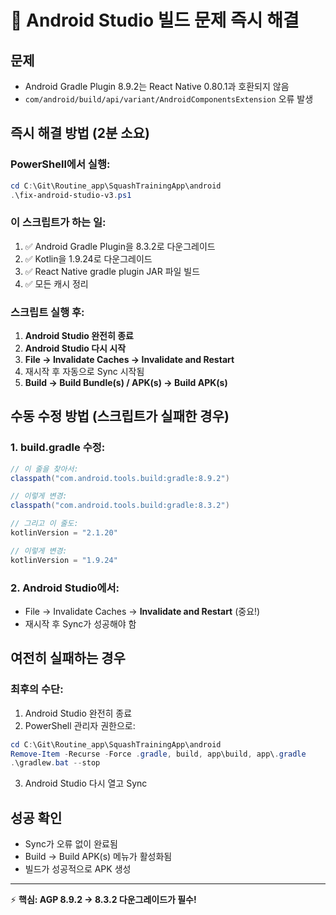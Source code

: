 # 🚨 Android Studio 빌드 문제 즉시 해결

## 문제
- Android Gradle Plugin 8.9.2는 React Native 0.80.1과 호환되지 않음
- `com/android/build/api/variant/AndroidComponentsExtension` 오류 발생

## 즉시 해결 방법 (2분 소요)

### PowerShell에서 실행:
```powershell
cd C:\Git\Routine_app\SquashTrainingApp\android
.\fix-android-studio-v3.ps1
```

### 이 스크립트가 하는 일:
1. ✅ Android Gradle Plugin을 8.3.2로 다운그레이드
2. ✅ Kotlin을 1.9.24로 다운그레이드
3. ✅ React Native gradle plugin JAR 파일 빌드
4. ✅ 모든 캐시 정리

### 스크립트 실행 후:
1. **Android Studio 완전히 종료**
2. **Android Studio 다시 시작**
3. **File → Invalidate Caches → Invalidate and Restart**
4. 재시작 후 자동으로 Sync 시작됨
5. **Build → Build Bundle(s) / APK(s) → Build APK(s)**

## 수동 수정 방법 (스크립트가 실패한 경우)

### 1. build.gradle 수정:
```gradle
// 이 줄을 찾아서:
classpath("com.android.tools.build:gradle:8.9.2")

// 이렇게 변경:
classpath("com.android.tools.build:gradle:8.3.2")

// 그리고 이 줄도:
kotlinVersion = "2.1.20"

// 이렇게 변경:
kotlinVersion = "1.9.24"
```

### 2. Android Studio에서:
- File → Invalidate Caches → **Invalidate and Restart** (중요!)
- 재시작 후 Sync가 성공해야 함

## 여전히 실패하는 경우

### 최후의 수단:
1. Android Studio 완전히 종료
2. PowerShell 관리자 권한으로:
```powershell
cd C:\Git\Routine_app\SquashTrainingApp\android
Remove-Item -Recurse -Force .gradle, build, app\build, app\.gradle
.\gradlew.bat --stop
```
3. Android Studio 다시 열고 Sync

## 성공 확인
- Sync가 오류 없이 완료됨
- Build → Build APK(s) 메뉴가 활성화됨
- 빌드가 성공적으로 APK 생성

---
⚡ **핵심: AGP 8.9.2 → 8.3.2 다운그레이드가 필수!**